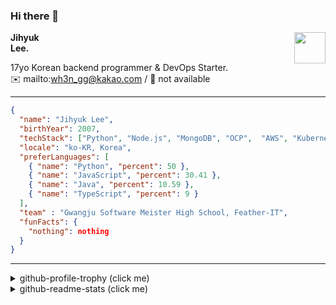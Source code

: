 ### Hi there 👋
<a href="https://litt.ly/wh3nilvyou">
<img src="https://github.githubassets.com/images/mona-loading-default.gif" width="50px" align="right">
</a>

**Jihyuk\
Lee.**

17yo Korean backend programmer & DevOps Starter.\
:envelope: mailto:wh3n_gg@kakao.com
/
:link: not available

---

```json
{
  "name": "Jihyuk Lee",
  "birthYear": 2007,
  "techStack": ["Python", "Node.js", "MongoDB", "OCP",  "AWS", "Kubernetes"],
  "locale": "ko-KR, Korea",
  "preferLanguages": [
    { "name": "Python", "percent": 50 },
    { "name": "JavaScript", "percent": 30.41 },
    { "name": "Java", "percent": 10.59 },
    { "name": "TypeScript", "percent": 9 }
  ],
  "team" : "Gwangju Software Meister High School, Feather-IT",
  "funFacts": {
    "nothing": nothing
  }
}
```
---
<details>
  <summary>github-profile-trophy (click me)</summary>
  
![](https://github-profile-trophy.vercel.app/?username=sverdev&row=1&column=8&theme=nord)
  
</details>
<details>
  <summary>github-readme-stats (click me)</summary>
  
<!--START_SECTION:waka-->
![Code Time](http://img.shields.io/badge/Code%20Time-119%20hrs%2052%20mins-blue)

![Lines of code](https://img.shields.io/badge/%EC%A0%80%EB%8A%94%20%EC%97%AC%ED%83%9C%EA%B9%8C%EC%A7%80%20-320.1%20thousand%20%EC%A4%84%EC%9D%98%20%EC%BD%94%EB%93%9C%EB%A5%BC%20%EC%9E%91%EC%84%B1%ED%96%88%EC%96%B4%EC%9A%94.-blue)

**저는 저녁형 인간이에요. 🦉** 

```text
🌞 아침                     31 commits          ███░░░░░░░░░░░░░░░░░░░░░░   12.92 % 
🌆 낮　                     56 commits          ██████░░░░░░░░░░░░░░░░░░░   23.33 % 
🌃 저녁                     100 commits         ██████████░░░░░░░░░░░░░░░   41.67 % 
🌙 밤　                     53 commits          ██████░░░░░░░░░░░░░░░░░░░   22.08 % 
```


📊 **저는 이번주를 이렇게 시간을 보냈어요.** 

```text
🕑︎ Timezone: Asia/Seoul

💬 프로그래밍 언어들: 
TypeScript               13 hrs 12 mins      ██████████████████░░░░░░░   73.44 % 
JavaScript               2 hrs 32 mins       ████░░░░░░░░░░░░░░░░░░░░░   14.16 % 
Python                   1 hr 48 mins        ███░░░░░░░░░░░░░░░░░░░░░░   10.05 % 
Other                    10 mins             ░░░░░░░░░░░░░░░░░░░░░░░░░   00.97 % 
Bash                     9 mins              ░░░░░░░░░░░░░░░░░░░░░░░░░   00.92 % 

🔥 에디터들: 
VS Code                  17 hrs 58 mins      █████████████████████████   100.00 % 

💻 운영 체제들: 
Windows                  17 hrs 58 mins      █████████████████████████   100.00 % 
```


 Last Updated on 02/11/2023 18:38:19 UTC
<!--END_SECTION:waka-->

</details>

</div>

